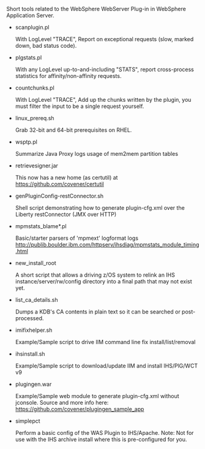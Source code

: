 Short tools related to the WebSphere WebServer Plug-in
in WebSphere Application Server.

  * scanplugin.pl

    With LogLevel "TRACE", Report on exceptional requests (slow, marked down,
    bad status code).

  * plgstats.pl

    With any LogLevel up-to-and-including "STATS", report cross-process 
    statistics for affinity/non-affinity requests.

  * countchunks.pl

    With LogLevel "TRACE", Add up the chunks written by the plugin, you must
    filter the input to be a single request yourself.

  * linux_prereq.sh

    Grab 32-bit and 64-bit prerequisites on RHEL.

  * wsptp.pl

    Summarize Java Proxy logs usage of mem2mem partition tables

  * retrievesigner.jar

    This now has a new home (as certutil) at https://github.com/covener/certutil

  * genPluginConfig-restConnector.sh

    Shell script demonstrating how to generate plugin-cfg.xml over the Liberty
    restConnector (JMX over HTTP)

  * mpmstats_blame*.pl

    Basic/starter parsers of 'mpmext' logformat logs http://publib.boulder.ibm.com/httpserv/ihsdiag/mpmstats_module_timing.html

  * new_install_root

    A short script that allows a driving z/OS system to relink an IHS 
    instance/server/rw/config directory into a final path that may not 
    exist yet.

  * list_ca_details.sh

    Dumps a KDB's CA contents in plain text so it can be searched or
    post-processed.
       
  * imifixhelper.sh
  
    Example/Sample script to drive IIM command line fix install/list/removal   

  * ihsinstall.sh

    Example/Sample script to download/update IIM and install IHS/PlG/WCT v9

  * plugingen.war
  
    Example/Sample web module to generate plugin-cfg.xml without jconsole.
    Source and more info here: https://github.com/covener/plugingen_sample_app
    
  * simplepct
   
    Perform a basic config of the WAS Plugin to IHS/Apache. Note: Not for use with the IHS
    archive install where this is pre-configured for you.
    
